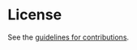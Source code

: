 # License

See the
[guidelines for contributions](https://github.com/vcstuff/draft-looker-jwt-cwt-status-list/blob/main/CONTRIBUTING.md).
